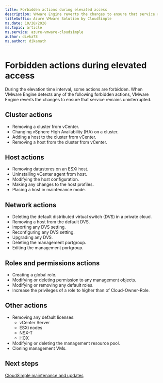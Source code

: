 ```yaml
--- 
title: Forbidden actions during elevated access
description: VMware Engine reverts the changes to ensure that service remains uninterrupted when VMware Engine detects any of the following forbidden actions.
titleSuffix: Azure VMware Solution by CloudSimple
ms.date: 10/28/2020 
ms.topic: article 
ms.service: azure-vmware-cloudsimple 
author: divka78  
ms.author: dikamath 
---
```


# Forbidden actions during elevated access

During the elevation time interval, some actions are forbidden. When VMware Engine detects any of the following forbidden actions, VMware Engine reverts the changes to ensure that service remains uninterrupted.

## Cluster actions

- Removing a cluster from vCenter.
- Changing vSphere High Availability (HA) on a cluster.
- Adding a host to the cluster from vCenter.
- Removing a host from the cluster from vCenter.

## Host actions

- Removing datastores on an ESXi host.
- Uninstalling vCenter agent from host.
- Modifying the host configuration.
- Making any changes to the host profiles.
- Placing a host in maintenance mode.

## Network actions

- Deleting the default distributed virtual switch (DVS) in a private cloud.
- Removing a host from the default DVS.
- Importing any DVS setting.
- Reconfiguring any DVS setting.
- Upgrading any DVS.
- Deleting the management portgroup.
- Editing the management portgroup.

## Roles and permissions actions

- Creating a global role.
- Modifying or deleting permission to any management objects.
- Modifying or removing any default roles.
- Increase the privileges of a role to higher than of Cloud-Owner-Role.

## Other actions

- Removing any default licenses:
  - vCenter Server
  - ESXi nodes
  - NSX-T
  - HCX
- Modifying or deleting the management resource pool.
- Cloning management VMs.


## Next steps
[CloudSimple maintenance and updates](cloudsimple-maintenance-updates.md) 
